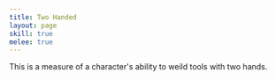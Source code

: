 ```yaml
---
title: Two Handed
layout: page
skill: true
melee: true
---
```

This is a measure of a character's ability to weild tools with two hands.
